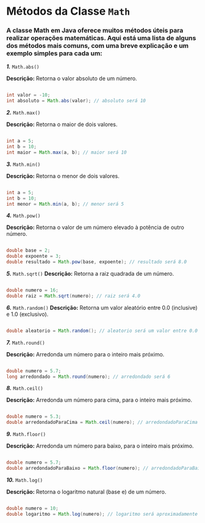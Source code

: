# Métodos da Classe `Math`

### A classe Math em Java oferece muitos métodos úteis para realizar operações matemáticas. Aqui está uma lista de alguns dos métodos mais comuns, com uma breve explicação e um exemplo simples para cada um:


***1.*** `Math.abs()`

**Descrição:** Retorna o valor absoluto de um número.

```java

int valor = -10;
int absoluto = Math.abs(valor); // absoluto será 10
```
***2.*** `Math.max()`

**Descrição:** Retorna o maior de dois valores.

```java

int a = 5;
int b = 10;
int maior = Math.max(a, b); // maior será 10
```

***3.*** `Math.min()`

**Descrição:** Retorna o menor de dois valores.

```java

int a = 5;
int b = 10;
int menor = Math.min(a, b); // menor será 5
```
***4.*** `Math.pow()`

**Descrição:** Retorna o valor de um número elevado à potência de outro número.

```java

double base = 2;
double expoente = 3;
double resultado = Math.pow(base, expoente); // resultado será 8.0
```

***5.*** `Math.sqrt()`
**Descrição:** Retorna a raiz quadrada de um número.

```java

double numero = 16;
double raiz = Math.sqrt(numero); // raiz será 4.0
```
***6.*** `Math.random()`
**Descrição:** Retorna um valor aleatório entre 0.0 (inclusive) e 1.0 (exclusivo).

```java

double aleatorio = Math.random(); // aleatorio será um valor entre 0.0 e 1.0
```
***7.*** `Math.round()`

**Descrição:** Arredonda um número para o inteiro mais próximo.

```java

double numero = 5.7;
long arredondado = Math.round(numero); // arredondado será 6
```
***8.*** `Math.ceil()`

**Descrição:** Arredonda um número para cima, para o inteiro mais próximo.

```java

double numero = 5.3;
double arredondadoParaCima = Math.ceil(numero); // arredondadoParaCima será 6.0
```

***9.*** `Math.floor()`

**Descrição:** Arredonda um número para baixo, para o inteiro mais próximo.

```java

double numero = 5.7;
double arredondadoParaBaixo = Math.floor(numero); // arredondadoParaBaixo será 5.0
```
***10.*** `Math.log()`

**Descrição:** Retorna o logaritmo natural (base e) de um número.

```java

double numero = 10;
double logaritmo = Math.log(numero); // logaritmo será aproximadamente 2.302585
```
